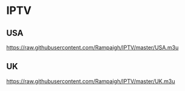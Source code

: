 # IPTV

USA
----
https://raw.githubusercontent.com/Rampaigh/IPTV/master/USA.m3u

UK
----
https://raw.githubusercontent.com/Rampaigh/IPTV/master/UK.m3u
